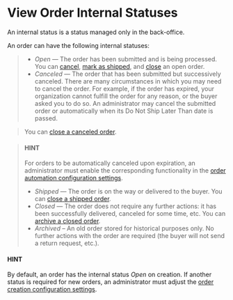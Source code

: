 <a id="doc-orders-statuses-internal"></a>

# View Order Internal Statuses

An internal status is a status managed only in the back-office.

An order can have the following internal statuses:

> * *Open* — The order has been submitted and is being processed. You can [cancel](control.md#doc-orders-actions-cancel), [mark as shipped](control.md#doc-orders-actions-mark-shipped), and [close](control.md#doc-orders-actions-close) an open order.
> * *Canceled* — The order that has been submitted but successively canceled. There are many circumstances in which you may need to cancel the order. For example, if the order has expired, your organization cannot fulfill the order for any reason, or the buyer asked you to do so. An administrator may cancel the submitted order or automatically when its Do Not Ship Later Than date is passed.

>   You can [close a canceled order](control.md#doc-orders-actions-close).

>   #### HINT
>   For orders to be automatically canceled upon expiration, an administrator must enable the corresponding functionality in the [order automation configuration settings](../../system/configuration/commerce/orders/global-order-automation.md#configuration-commerce-orders).
> * *Shipped* — The order is on the way or delivered to the buyer. You can [close a shipped order](control.md#doc-orders-actions-close).
> * *Closed* — The order does not require any further actions: it has been successfully delivered, canceled for some time, etc. You can [archive a closed order](control.md#doc-orders-actions-archive).
> * *Archived* – An old order stored for historical purposes only. No further actions with the order are required (the buyer will not send a return request, etc.).

#### HINT
By default, an order has the internal status *Open* on creation. If another status is required for new orders, an administrator must adjust the [order creation configuration settings](../../system/configuration/commerce/orders/global-order-automation.md#configuration-commerce-orders).
